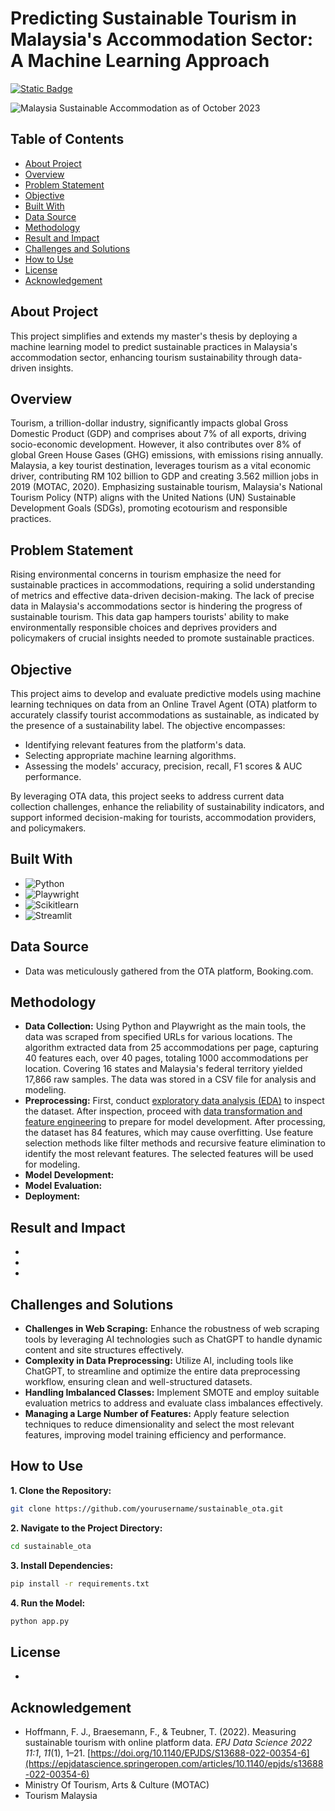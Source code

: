 # Predicting Sustainable Tourism in Malaysia's Accommodation Sector: A Machine Learning Approach

[![Static Badge](https://img.shields.io/badge/Back_to_Portfolio_Page-red?style=for-the-badge&logo=github&labelColor=black)](https://izzad2413.github.io/nazmirulizzadnassir.github.io/)

![Malaysia Sustainable Accommodation as of October 2023](https://github.com/izzad2413/sustainable_ota/assets/88135216/730a5322-90a8-455d-8eff-443df3b6348d)

## Table of Contents 

- [About Project](#about-project)
- [Overview](#overview)
- [Problem Statement](#problem-statement)
- [Objective](#objective)
- [Built With](#built-with)
- [Data Source](#data-source)
- [Methodology](#methodology)
- [Result and Impact](#result-and-impact)
- [Challenges and Solutions](#challenges-and-solutions)
- [How to Use](#how-to-use)
- [License](#license)
- [Acknowledgement](#acknowledgement)

## About Project

This project simplifies and extends my master's thesis by deploying a machine learning model to predict sustainable practices in Malaysia's accommodation sector, enhancing tourism sustainability through data-driven insights.

## Overview

Tourism, a trillion-dollar industry, significantly impacts global Gross Domestic Product (GDP) and comprises about 7% of all exports, driving socio-economic development. However, it also contributes over 8% of global Green House Gases (GHG) emissions, with emissions rising annually. Malaysia, a key tourist destination, leverages tourism as a vital economic driver, contributing RM 102 billion to GDP and creating 3.562 million jobs in 2019 (MOTAC, 2020). Emphasizing sustainable tourism, Malaysia's National Tourism Policy (NTP) aligns with the United Nations (UN) Sustainable Development Goals (SDGs), promoting ecotourism and responsible practices.

## Problem Statement

Rising environmental concerns in tourism emphasize the need for sustainable practices in accommodations, requiring a solid understanding of metrics and effective data-driven decision-making. The lack of precise data in Malaysia's accommodations sector is hindering the progress of sustainable tourism. This data gap hampers tourists' ability to make environmentally responsible choices and deprives providers and policymakers of crucial insights needed to promote sustainable practices.

## Objective

This project aims to develop and evaluate predictive models using machine learning techniques on data from an Online Travel Agent (OTA) platform to accurately classify tourist accommodations as sustainable, as indicated by the presence of a sustainability label. The objective encompasses:

- Identifying relevant features from the platform's data.
- Selecting appropriate machine learning algorithms.
- Assessing the models' accuracy, precision, recall, F1 scores & AUC performance.

By leveraging OTA data, this project seeks to address current data collection challenges, enhance the reliability of sustainability indicators, and support informed decision-making for tourists, accommodation providers, and policymakers.

## Built With

- ![Python](https://img.shields.io/badge/Python-%233776AB?style=for-the-badge&logo=python&logoColor=3776AB&labelColor=black)
- ![Playwright](https://img.shields.io/badge/playwright-2EAD33?style=for-the-badge&logo=playwright&labelColor=black)
- ![Scikitlearn](https://img.shields.io/badge/scikitlearn-F7931E?style=for-the-badge&logo=scikitlearn&labelColor=black)
- ![Streamlit](https://img.shields.io/badge/streamlit-FF4B4B?style=for-the-badge&logo=streamlit&labelColor=black)

## Data Source

- Data was meticulously gathered from the OTA platform, Booking.com.

## Methodology

- **Data Collection:** Using Python and Playwright as the main tools, the data was scraped from specified URLs for various locations. The algorithm extracted data from 25 accommodations per page, capturing 40 features each, over 40 pages, totaling 1000 accommodations per location. Covering 16 states and Malaysia's federal territory yielded 17,866 raw samples. The data was stored in a CSV file for analysis and modeling.
- **Preprocessing:** First, conduct [exploratory data analysis (EDA)](https://github.com/izzad2413/sustainable_ota/blob/main/notebooks/1.0_exploratory-data-analysis.ipynb) to inspect the dataset. After inspection, proceed with [data transformation and feature engineering](https://github.com/izzad2413/sustainable_ota/blob/main/notebooks/2.0_preprocessing-dataset.ipynb) to prepare for model development. After processing, the dataset has 84 features, which may cause overfitting. Use feature selection methods like filter methods and recursive feature elimination to identify the most relevant features. The selected features will be used for modeling.
- **Model Development:** 
- **Model Evaluation:**
- **Deployment:**

## Result and Impact

-
-
-

## Challenges and Solutions

- **Challenges in Web Scraping:** Enhance the robustness of web scraping tools by leveraging AI technologies such as ChatGPT to handle dynamic content and site structures effectively.
- **Complexity in Data Preprocessing:** Utilize AI, including tools like ChatGPT, to streamline and optimize the entire data preprocessing workflow, ensuring clean and well-structured datasets.
- **Handling Imbalanced Classes:** Implement SMOTE and employ suitable evaluation metrics to address and evaluate class imbalances effectively.
- **Managing a Large Number of Features:** Apply feature selection techniques to reduce dimensionality and select the most relevant features, improving model training efficiency and performance.

## How to Use

**1. Clone the Repository:**
```bash
git clone https://github.com/yourusername/sustainable_ota.git
```
**2. Navigate to the Project Directory:**
```bash
cd sustainable_ota
```
**3. Install Dependencies:**
```bash
pip install -r requirements.txt
```
**4. Run the Model:**
```bash
python app.py
```

## License

-


## Acknowledgement

- Hoffmann, F. J., Braesemann, F., & Teubner, T. (2022). Measuring sustainable tourism with online platform data. _EPJ Data Science 2022 11:1_, _11_(1), 1–21. [https://doi.org/10.1140/EPJDS/S13688-022-00354-6](https://epjdatascience.springeropen.com/articles/10.1140/epjds/s13688-022-00354-6)
- Ministry Of Tourism, Arts & Culture (MOTAC)
- Tourism Malaysia
